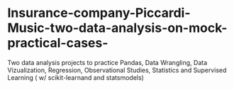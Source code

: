 # Insurance-company-Piccardi-Music-two-data-analysis-on-mock-practical-cases-
Two data analysis projects to practice Pandas, Data Wrangling, Data Vizualization, Regression, Observational Studies, Statistics and Supervised Learning ( w/ scikit-learnand and statsmodels)
